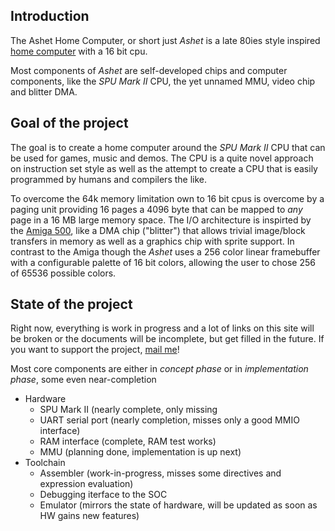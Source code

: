 ## Introduction

The Ashet Home Computer, or short just *Ashet* is a late 80ies style inspired [home computer](https://en.wikipedia.org/wiki/Home_computer) with a 16 bit cpu.

Most components of *Ashet* are self-developed chips and computer components, like the *SPU Mark II* CPU, the yet unnamed MMU, video chip and blitter DMA.

## Goal of the project

The goal is to create a home computer around the *SPU Mark II* CPU that can be used for games, music and demos. The CPU is a quite novel approach on instruction set style as well as the attempt to create a CPU that is easily programmed by humans and compilers the like.

To overcome the 64k memory limitation own to 16 bit cpus is overcome by a paging unit providing 16 pages a 4096 byte that can be mapped to *any* page in a 16 MB large memory space. The I/O architecture is inspirted by the [Amiga 500](https://en.wikipedia.org/wiki/Amiga_500), like a DMA chip ("blitter") that allows trivial image/block transfers in memory as well as a graphics chip with sprite support. In contrast to the Amiga though the *Ashet* uses a 256 color linear framebuffer with a configurable palette of 16 bit colors, allowing the user to chose 256 of 65536 possible colors.

## State of the project

Right now, everything is work in progress and a lot of links on this site will be broken or the documents will be incomplete, but get filled in the future. If you want to support the project, [mail me](mailto:contact@ashet.computer)!

Most core components are either in *concept phase* or in *implementation phase*, some even near-completion

- Hardware
  - SPU Mark II (nearly complete, only missing 
  - UART serial port (nearly completion, misses only a good MMIO interface)
  - RAM interface (complete, RAM test works)
  - MMU (planning done, implementation is up next)
- Toolchain
  - Assembler (work-in-progress, misses some directives and expression evaluation)
  - Debugging iterface to the SOC
  - Emulator (mirrors the state of hardware, will be updated as soon as HW gains new features)